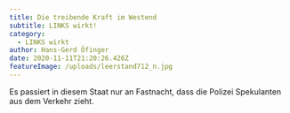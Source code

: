 ```yaml
---
title: Die treibende Kraft im Westend
subtitle: LINKS wirkt!
category:
  - LINKS wirkt
author: Hans-Gerd Öfinger
date: 2020-11-11T21:20:26.426Z
featureImage: /uploads/leerstand712_n.jpg
---
```

Es passiert in diesem Staat nur an Fastnacht, dass die Polizei Spekulanten aus dem Verkehr zieht.